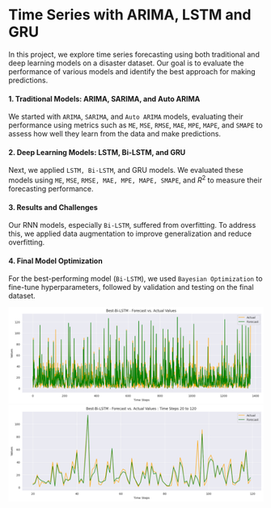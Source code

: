 # Time Series with ARIMA, LSTM and GRU

In this project, we explore time series forecasting using both traditional and deep learning models on a disaster dataset. Our goal is to evaluate the performance of various models and identify the best approach for making predictions.

#### 1. Traditional Models: ARIMA, SARIMA, and Auto ARIMA

We started with `ARIMA`, `SARIMA`, and `Auto ARIMA` models, evaluating their performance using metrics such as `ME`, `MSE`, `RMSE`, `MAE`, `MPE`, `MAPE`, and `SMAPE` to assess how well they learn from the data and make predictions.

#### 2. Deep Learning Models: LSTM, Bi-LSTM, and GRU

Next, we applied `LSTM, Bi-LSTM`, and GRU models. We evaluated these models using `ME`, `MSE`, `RMSE, MAE, MPE, MAPE, SMAPE`, and $R^2$ to measure their forecasting performance.

#### 3. Results and Challenges

Our RNN models, especially `Bi-LSTM`, suffered from overfitting. To address this, we applied data augmentation to improve generalization and reduce overfitting.

#### 4. Final Model Optimization

For the best-performing model (`Bi-LSTM`), we used `Bayesian Optimization` to fine-tune hyperparameters, followed by validation and testing on the final dataset.

![](images/best_bilstm.png)
![](images/best_bilstm_zoomed.png)
